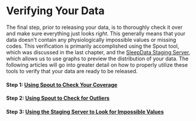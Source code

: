 # Verifying Your Data

The final step, prior to releasing your data, is to thoroughly check it over and make sure everything just looks _right_. This generally means that your data doesn't contain any physiologically impossible values or missing codes. This verification is primarily accomplished using the Spout tool, which was discussed in the last chapter, and the [SleepData Staging Server](https://sleepepi.partners.org/edge/sleepdata), which allows us to use graphs to preview the distribution of your data. The following articles will go into greater detail on how to properly utilize these tools to verify that your data are ready to be released.

#### Step 1: [Using Spout to Check Your Coverage](verifying_your_data/check_your_coverage.md)
#### Step 2: [Using Spout to Check for Outliers](verifying_your_data/check_for_outliers.md)
#### Step 3: [Using the Staging Server to Look for Impossible Values](verifying_your_data/checking_values.md)